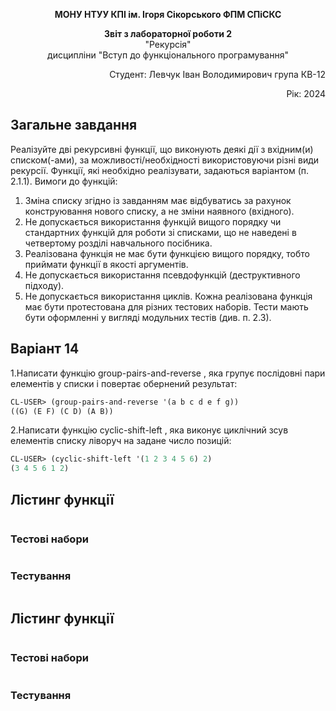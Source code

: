 <p align="center"><b>МОНУ НТУУ КПІ ім. Ігоря Сікорського ФПМ СПіСКС</b></p>
<p align="center">
<b>Звіт з лабораторної роботи 2</b><br/>
"Рекурсія"<br/>
дисципліни "Вступ до функціонального програмування"
</p>
<p align="right">Студент: Левчук Іван Володимирович група КВ-12<p>
<p align="right">Рік: 2024<p>
 
## Загальне завдання	
Реалізуйте дві рекурсивні функції, що виконують деякі дії з вхідним(и) списком(-ами), за
можливості/необхідності використовуючи різні види рекурсії. Функції, які необхідно
реалізувати, задаються варіантом (п. 2.1.1). Вимоги до функцій:
1. Зміна списку згідно із завданням має відбуватись за рахунок конструювання нового
списку, а не зміни наявного (вхідного).
2. Не допускається використання функцій вищого порядку чи стандартних функцій
для роботи зі списками, що не наведені в четвертому розділі навчального
посібника.
3. Реалізована функція не має бути функцією вищого порядку, тобто приймати функції
в якості аргументів.
4. Не допускається використання псевдофункцій (деструктивного підходу).
5. Не допускається використання циклів.
Кожна реалізована функція має бути протестована для різних тестових наборів. Тести
мають бути оформленні у вигляді модульних тестів (див. п. 2.3).

## Варіант 14
1.Написати функцію group-pairs-and-reverse , яка групує послідовні пари
елементів у списки i повертає обернений результат:

  ```lisp
  CL-USER> (group-pairs-and-reverse '(a b c d e f g))
((G) (E F) (C D) (A B))
```

2.Написати функцію cyclic-shift-left , яка виконує циклічний зсув елементів
списку ліворуч на задане число позицій:

  ```lisp
CL-USER> (cyclic-shift-left '(1 2 3 4 5 6) 2)
(3 4 5 6 1 2)
```

## Лістинг функції

  ```lisp
```

### Тестові набори

  ```lisp
```

### Тестування

  ```lisp
```

## Лістинг функції

  ```lisp
```

### Тестові набори

  ```lisp
```

### Тестування

  ```lisp
```
